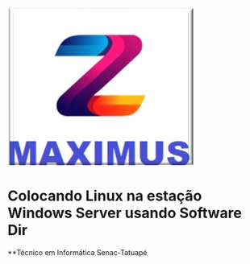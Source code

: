 ![maximus](https://github.com/Maxswell-MSD/Pasta-atividades/blob/main/Imagem/Maximus.jpg)
<br>
# Colocando Linux na estação Windows Server usando Software Dir <br>
**Técnico em Informática Senac-Tatuapé





